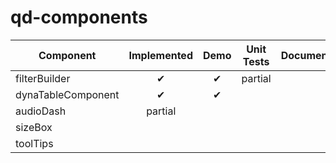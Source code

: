# qd-components

|Component            | Implemented | Demo | Unit Tests | Documented | Assigned    | Priority |
|---------------------|:-----------:|:----:|:----------:|:----------:|-------------|----------|
| filterBuilder       | ✔           | ✔    | partial    |            | jackcompton | Hot      |
| dynaTableComponent  | ✔           | ✔    |            |            | tehandyb    | Hot      |
| audioDash           | partial     |      |            |            | tehandyb    | Cold     |
| sizeBox             |             |      |            |            | jackcompton | Hot      |
| toolTips            |             |      |            |            | tehandyb    | Cold     |

